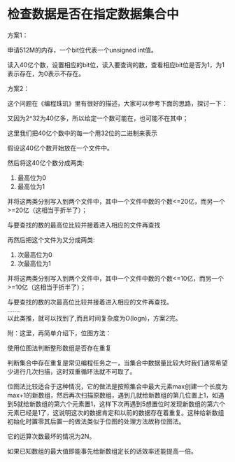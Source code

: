 # 检查数据是否在指定数据集合中

方案1：  

申请512M的内存，一个bit位代表一个unsigned int值。  

读入40亿个数，设置相应的bit位，读入要查询的数，查看相应bit位是否为1，为1表示存在，为0表示不存在。  


方案2：  

这个问题在《编程珠玑》里有很好的描述，大家可以参考下面的思路，探讨一下：  

又因为2^32为40亿多，所以给定一个数可能在，也可能不在其中；  

这里我们把40亿个数中的每一个用32位的二进制来表示  

假设这40亿个数开始放在一个文件中。  

然后将这40亿个数分成两类:  

1. 最高位为0  
2. 最高位为1  

并将这两类分别写入到两个文件中，其中一个文件中数的个数<=20亿，而另一个>=20亿（这相当于折半了）；  

与要查找的数的最高位比较并接着进入相应的文件再查找  

再然后把这个文件为又分成两类:  

1. 次最高位为0  
2. 次最高位为1  

并将这两类分别写入到两个文件中，其中一个文件中数的个数<=10亿，而另一个>=10亿（这相当于折半了）；  

与要查找的数的次最高位比较并接着进入相应的文件再查找。  
.......  
以此类推，就可以找到了,而且时间复杂度为O(logn)，方案2完。  

附：这里，再简单介绍下，位图方法：  

使用位图法判断整形数组是否存在重复   

判断集合中存在重复是常见编程任务之一，当集合中数据量比较大时我们通常希望少进行几次扫描，这时双重循环法就不可取了。  

位图法比较适合于这种情况，它的做法是按照集合中最大元素max创建一个长度为max+1的新数组，然后再次扫描原数组，遇到几就给新数组的第几位置上1，如遇到5就给新数组的第六个元素置1，这样下次再遇到5想置位时发现新数组的第六个元素已经是1了，这说明这次的数据肯定和以前的数据存在着重复。这种给新数组初始化时置零其后置一的做法类似于位图的处理方法故称位图法。  

它的运算次数最坏的情况为2N。  

如果已知数组的最大值即能事先给新数组定长的话效率还能提高一倍。  

 

